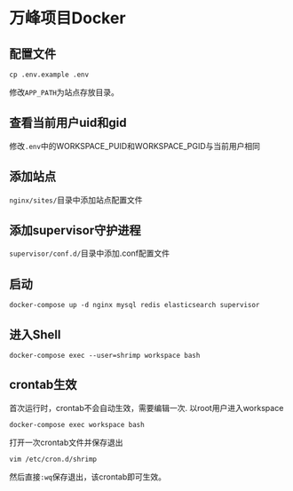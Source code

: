 # 万峰项目Docker

## 配置文件
```shell
cp .env.example .env
```
修改`APP_PATH`为站点存放目录。

## 查看当前用户uid和gid
修改`.env`中的WORKSPACE_PUID和WORKSPACE_PGID与当前用户相同

## 添加站点
`nginx/sites/`目录中添加站点配置文件

## 添加supervisor守护进程
`supervisor/conf.d/`目录中添加.conf配置文件

## 启动
```shell
docker-compose up -d nginx mysql redis elasticsearch supervisor
```

## 进入Shell
```shell
docker-compose exec --user=shrimp workspace bash
```

## crontab生效
首次运行时，crontab不会自动生效，需要编辑一次.
以root用户进入workspace
```shell
docker-compose exec workspace bash
```
打开一次crontab文件并保存退出
```shell
vim /etc/cron.d/shrimp
```
然后直接`:wq`保存退出，该crontab即可生效。